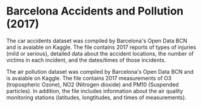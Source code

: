 # Barcelona Accidents and Pollution (2017)

The car accidents dataset was compiled by Barcelona's Open Data BCN and is avaiable on Kaggle. The file contains 2017 reports of types of injuries (mild or serious), detailed data about the accident locations, the number of victims in each incident, and the dates/times of those incidents. 

The air pollution dataset was compiled by Barcelona's Open Data BCN and is avaiable on Kaggle. The file contains 2017 measurements of O3 (tropospheric Ozone), NO2 (Nitrogen dioxide) and PM10 (Suspended particles). In addition, the file includes information about the air quality monitoring stations (latitudes, longtitudes, and times of measurements).

